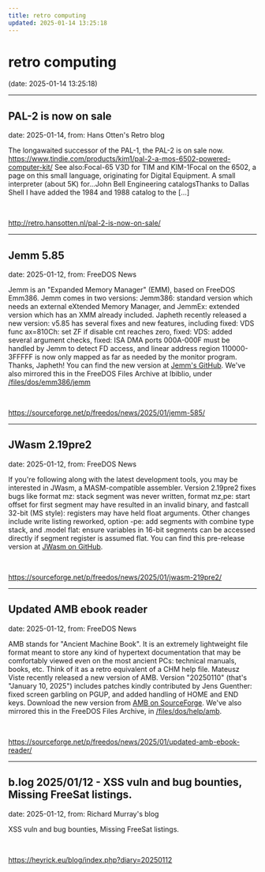 ```yaml
---
title: retro computing
updated: 2025-01-14 13:25:18
---
```


# retro computing

(date: 2025-01-14 13:25:18)

---

## PAL-2 is now on sale

date: 2025-01-14, from: Hans Otten's Retro blog

The longawaited successor of the PAL-1, the PAL-2 is on sale now. https://www.tindie.com/products/kim1/pal-2-a-mos-6502-powered-computer-kit/ See also:Focal-65 V3D for TIM and KIM-1Focal on the 6502, a page on this small language, originating for Digital Equipment. A small interpreter (about 5K) for...John Bell Engineering catalogsThanks to Dallas Shell I have added the 1984 and 1988 catalog to the [&#8230;] 

<br> 

<http://retro.hansotten.nl/pal-2-is-now-on-sale/>

---

## Jemm 5.85

date: 2025-01-12, from: FreeDOS News

<div class="markdown_content"><p>Jemm is an "Expanded Memory Manager" (EMM), based on FreeDOS Emm386. Jemm comes in two versions: Jemm386: standard version which needs an external eXtended Memory Manager, and JemmEx:  extended version which has an XMM already included. Japheth recently released a new version: v5.85 has several fixes and new features, including fixed: VDS func ax=810Ch: set ZF if disable cnt reaches zero, fixed: VDS: added several argument checks, fixed: ISA DMA ports 000A-000F must be handled by Jemm to detect FD access, and linear address region 110000-3FFFFF is now only mapped as far as needed by the monitor program. Thanks, Japheth! You can find the new version at <a class="" href="https://github.com/Baron-von-Riedesel/Jemm/releases/tag/v5.85" rel="nofollow">Jemm's GitHub</a>. We've also mirrored this in the FreeDOS Files Archive at Ibiblio, under <a class="" href="https://www.ibiblio.org/pub/micro/pc-stuff/freedos/files/dos/emm386/jemm/5.85/" rel="nofollow">/files/dos/emm386/jemm</a></p></div> 

<br> 

<https://sourceforge.net/p/freedos/news/2025/01/jemm-585/>

---

## JWasm 2.19pre2

date: 2025-01-12, from: FreeDOS News

<div class="markdown_content"><p>If you're following along with the latest development tools, you may be interested in JWasm, a MASM-compatible assembler. Version 2.19pre2 fixes bugs like format mz: stack segment was never written, format mz,pe: start offset for first segment may have resulted in an invalid binary, and fastcall 32-bit (MS style): registers may have held float arguments. Other changes include write listing reworked, option -pe: add segments with combine type stack, and .model flat: ensure variables in 16-bit segments can be accessed directly if segment register is assumed flat. You can find this pre-release version at <a class="" href="https://github.com/Baron-von-Riedesel/JWasm/releases" rel="nofollow">JWasm on GitHub</a>.</p></div> 

<br> 

<https://sourceforge.net/p/freedos/news/2025/01/jwasm-219pre2/>

---

## Updated AMB ebook reader

date: 2025-01-12, from: FreeDOS News

<div class="markdown_content"><p>AMB stands for "Ancient Machine Book". It is an extremely lightweight file format meant to store any kind of hypertext documentation that may be comfortably viewed even on the most ancient PCs: technical manuals, books, etc. Think of it as a retro equivalent of a CHM help file. Mateusz Viste recently released a new version of AMB. Version "20250110" (that's "January 10, 2025") includes patches kindly contributed by Jens Guenther: fixed screen garbling on PGUP, and added handling of HOME and END keys. Download the new version from <a class="" href="https://ambook.sourceforge.net/" rel="nofollow">AMB on SourceForge</a>. We've also mirrored this in the FreeDOS Files Archive, in <a class="" href="https://www.ibiblio.org/pub/micro/pc-stuff/freedos/files/dos/help/amb/" rel="nofollow">/files/dos/help/amb</a>.</p></div> 

<br> 

<https://sourceforge.net/p/freedos/news/2025/01/updated-amb-ebook-reader/>

---

## b.log 2025/01/12 - XSS vuln and bug bounties, Missing FreeSat listings.

date: 2025-01-12, from: Richard Murray's blog

XSS vuln and bug bounties, Missing FreeSat listings. 

<br> 

<https://heyrick.eu/blog/index.php?diary=20250112>

